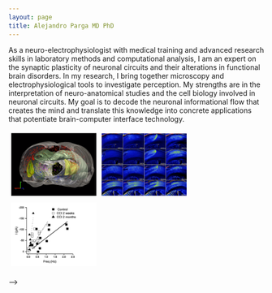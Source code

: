 ```yaml
---
layout: page
title: Alejandro Parga MD PhD
---
```


As a neuro-electrophysiologist with medical training and advanced research skills in laboratory methods and
computational analysis, I am an expert on the synaptic plasticity of neuronal circuits and their alterations in
functional brain disorders. In my research, I bring together microscopy and electrophysiological tools to
investigate perception. My strengths are in the interpretation of neuro-anatomical studies and the cell biology
involved in neuronal circuits. My goal is to decode the neuronal informational flow that creates the mind and
translate this knowledge into concrete applications that potentiate brain-computer interface technology.

<style>
.container {
  position: relative;
  width: 50%;
}

.image {
  display: block;
  width: 100%;
  height: auto;
}

.overlay {
  position: absolute;
  top: 0;
  bottom: 0;
  left: 0;
  right: 0;
  height: 100%;
  width: 100%;
  opacity: 0;
  transition: .5s ease;
  background-color:  #78C2AD;
}

.container:hover .overlay {
  opacity: 1;
}

.text {
  color: white;
  font-size: 20px;
  position: absolute;
  top: 50%;
  left: 50%;
  transform: translate(-50%, -50%);
  -ms-transform: translate(-50%, -50%);
}
</style>

<div class="row"> 
  <div class="column">
    <a href="/pages/project1.html" title="Tracing Neuronal Circuits">
      <img src="/content/images/p1.png" class="img-responsive w3-hover-opacity" style="max-width:100%;height:auto;">
      <div class="overlay">
        <div class="text">Tracing Neuronal Circuits</div>
      </div>
    </a>
    </div>
  <div class="column">
    <a href="/pages/project2.html" title="Cortical Spreading Depression">
      <img src="/content/images/p2.png" class="img-responsive w3-hover-opacity" style="max-width:100%;height:auto;">
      <div class="overlay">
        <div class="text">Cortical Spreading Depression</div>
      </div>
    </a>
    </div> 
  <div class="column">
    <a href="/pages/project3.html" title="Neurogenesis and Tonic Inhibition">
      <img src="/content/images/p3.png" class="img-responsive w3-hover-opacity" style="max-width:100%;height:auto;">
      <div class="overlay">
        <div class="text">Neurogenesis and Tonic Inhibition</div>
      </div>
    </a>
    </div>
</div>


<!-- THIS WORKS!!!
<div class="row"> 
  <div class="column">
    <a href="/pages/project1.html" title="Tracing Neuronal Circuits">
      <img src="/content/images/p1.png" class="img-responsive w3-hover-opacity" style="max-width:100%;height:auto;">
      <div class="w3-display-bottomleft w3-container w3-padding-16 w3-black">
        Tracing Neuronal Circuits
      </div>
    </a>
    </div>
  <div class="column">
    <a href="/pages/project2.html" title="Cortical Spreading Depression">
      <img src="/content/images/p2.png" class="img-responsive w3-hover-opacity" style="max-width:100%;height:auto;">
      <div class="w3-display-bottomleft w3-container w3-padding-16 w3-black">
        Cortical Spreading Depression
      </div>
    </a>
    </div> 
  <div class="column">
    <a href="/pages/project3.html" title="Neurogenesis and Tonic Inhibition">
      <img src="/content/images/p3.png" class="img-responsive w3-hover-opacity" style="max-width:100%;height:auto;">
      <div class="w3-display-bottomleft w3-container w3-padding-16 w3-black">
        Neurogenesis and Tonic Inhibition
      </div>
    </a>
    </div>
</div>
-->
<style>
  /* Three image containers (use 25% for four, and 50% for two, etc) */
.column {
  float: left;
  width: 33.33%;
  padding: 5px;
}

/* Clear floats after image containers */
.row::after {
  content: "";
  clear: both;
  display: table;
}

@media screen and (max-width: 500px) {
  .column {
    width: 100%;
  }
}
</style>
-->
